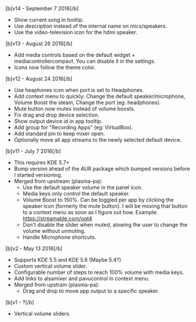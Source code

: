 [b]v14 - September 7 2016[/b]

* Show current song in tooltip.
* Use description instead of the internal name on mics/speakers.
* Use the video-television icon for the hdmi speaker.

[b]v13 - August 26 2016[/b]

* Add media controls based on the default widget + mediacontrollercompact. You can disable it in the settings.
* Icons now follow the theme color.

[b]v12 - August 24 2016[/b]

* Use heaphones icon when port is set to Headphones.
* Add context menu to quickly: Change the default speaker/microphone, Volume Boost the steam, Change the port (eg: headphones).
* Mute button now mutes instead of volume boosts.
* Fix drag and drop device selection.
* Show output device id in app tooltip.
* Add group for "Recording Apps" (eg: VirtualBox).
* Add standard pin to keep mixer open.
* Optionally move all app streams to the newly selected default device.

[b]v11 - July 7 2016[/b]

* This requires KDE 5.7+
* Bump version ahead of the AUR package which bumped versions before I started versioning.
* Merged from upstream (plasma-pa):
  * Use the default speaker volume in the panel icon.
  * Media keys only control the default speaker.
  * Volume Boost to 150%. Can be toggled per app by clicking the speaker icon (formerly the mute button). I will be moving that button to a context menu as soon as I figure out how. Example: https://streamable.com/oqt4
  * Don't disable the slider when muted, alowing the user to change the volume without unmuting.
  * Handle Microphone shortcuts.

[b]v2 - May 13 2016[/b]

* Supports KDE 5.5 and KDE 5.6 (Maybe 5.4?)
* Custom vertical volume slider.
* Configurable number of steps to reach 100% volume with media keys.
* Add links to alsamixer and pavucontrol in context menu.
* Merged from upstram (plasma-pa):
  * Drag and drop to move app output to a specific speaker.

[b]v1 - ?[/b]
* Vertical volume sliders.
